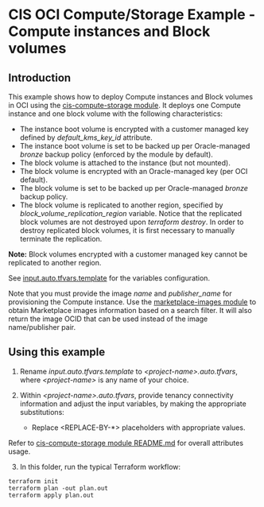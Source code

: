 # CIS OCI Compute/Storage Example - Compute instances and Block volumes

## Introduction

This example shows how to deploy Compute instances and Block volumes in OCI using the [cis-compute-storage module](../../). It deploys one Compute instance and one block volume with the following characteristics:
- The instance boot volume is encrypted with a customer managed key defined by *default_kms_key_id* attribute.
- The instance boot volume is set to be backed up per Oracle-managed *bronze* backup policy (enforced by the module by default).
- The block volume is attached to the instance (but not mounted).
- The block volume is encrypted with an Oracle-managed key (per OCI default).
- The block volume is set to be backed up per Oracle-managed *bronze* backup policy.
- The block volume is replicated to another region, specified by *block_volume_replication_region* variable. Notice that the replicated block volumes are not destroyed upon *terraform destroy*. In order to destroy replicated block volumes, it is first necessary to manually terminate the replication. 

**Note:** Block volumes encrypted with a customer managed key cannot be replicated to another region.

See [input.auto.tfvars.template](./input.auto.tfvars.template) for the variables configuration.

Note that you must provide the image *name* and *publisher_name* for provisioning the Compute instance. Use the [marketplace-images module](../../../marketplace-images/) to obtain Marketplace images information based on a search filter. It will also return the image OCID that can be used instead of the image name/publisher pair.

## Using this example
1. Rename *input.auto.tfvars.template* to *\<project-name\>.auto.tfvars*, where *\<project-name\>* is any name of your choice.

2. Within *\<project-name\>.auto.tfvars*, provide tenancy connectivity information and adjust the input variables, by making the appropriate substitutions:
   - Replace \<REPLACE-BY-\*\> placeholders with appropriate values. 
   
Refer to [cis-compute-storage module README.md](../../README.md) for overall attributes usage.

3. In this folder, run the typical Terraform workflow:
```
terraform init
terraform plan -out plan.out
terraform apply plan.out
```